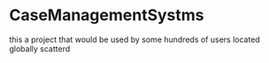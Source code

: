 # CaseManagementSystms
this a project that would be used by some hundreds of users located globally scatterd
